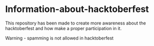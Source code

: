 # Information-about-hacktoberfest
This repository has been made to create more awareness about the hacktoberfest and how make a proper participation in it.

Warning - spamming is not allowed in hacktoberfest 
